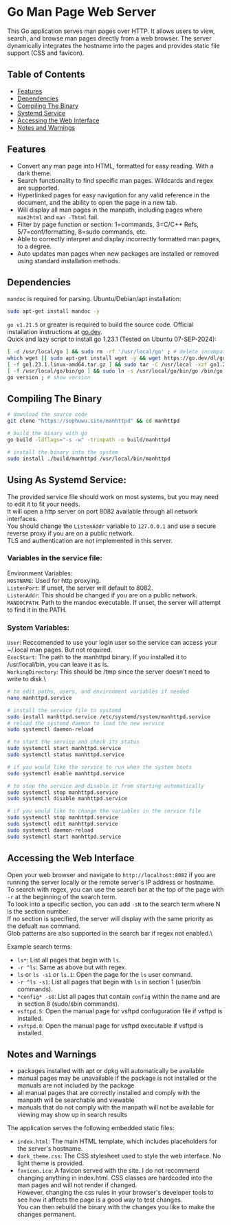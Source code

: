 # Go Man Page Web Server
This Go application serves man pages over HTTP. It allows users to view, search, and browse man pages directly from a web browser. The server dynamically integrates the hostname into the pages and provides static file support (CSS and favicon).

## Table of Contents
- [Features](#features)
- [Dependencies](#dependencies)
- [Compiling The Binary](#compiling-the-binary)
- [Systemd Service](#using-as-systemd-service)
- [Accessing the Web Interface](#accessing-the-web-interface)
- [Notes and Warnings](#notes-and-warnings)

## Features
- Convert any man page into HTML, formatted for easy reading. With a dark theme.
- Search functionality to find specific man pages. Wildcards and regex are supported.
- Hyperlinked pages for easy navigation for any valid reference in the document, and the ability to open the page in a new tab.
- Will display all man pages in the manpath, including pages where `man2html` and `man -Thtml` fail.
- Filter by page function or section: 1=commands, 3=C/C++ Refs, 5/7=conf/formatting, 8=sudo commands, etc.
- Able to correctly interpret and display incorrectly formatted man pages, to a degree.
- Auto updates man pages when new packages are installed or removed using standard installation methods.

## Dependencies
`mandoc` is required for parsing. Ubuntu/Debian/apt installation:
```sh
sudo apt-get install mandoc -y
```
`go v1.21.5` or greater is required to build the source code. Official installation instructions at [go.dev](https://go.dev/doc/install).\
Quick and lazy script to install go 1.23.1 (Tested on Ubuntu 07-SEP-2024):
```sh
[ -d /usr/local/go ] && sudo rm -rf '/usr/local/go' ; # delete incompatible versions
which wget || sudo apt-get install wget -y && wget https://go.dev/dl/go1.23.1.linux-amd64.tar.gz ; # downlaod compatible version 
[ -f go1.23.1.linux-amd64.tar.gz ] && sudo tar -C /usr/local -xzf go1.23.1.linux-amd64.tar.gz ; # install into system
[ -f /usr/local/go/bin/go ] && sudo ln -s /usr/local/go/bin/go /bin/go ; # add to bin
go version ; # show version
```

## Compiling The Binary

 ```sh
# download the source code
git clone "https://sophuwu.site/manhttpd" && cd manhttpd
 
# build the binary with go
go build -ldflags="-s -w" -trimpath -o build/manhttpd

# install the binary into the system
sudo install ./build/manhttpd /usr/local/bin/manhttpd
```

## Using As Systemd Service:
The provided service file should work on most systems, but you may need to edit it to fit your needs.\
It will open a http server on port 8082 available through all network interfaces.\
You should change the `ListenAddr` variable to `127.0.0.1` and use a secure reverse proxy if you are on a public network.\
TLS and authentication are not implemented in this server.

### Variables in the service file:
Environment Variables:\
`HOSTNAME`: Used for http proxying.\
`ListenPort`: If unset, the server will default to 8082.\
`ListenAddr`: This should be changed if you are on a public network.\
`MANDOCPATH`: Path to the mandoc executable. If unset, the server will attempt to find it in the PATH.

### System Variables:
`User`: Reccomended to use your login user so the service can access your ~/.local man pages. But not required.\
`ExecStart`: The path to the manhttpd binary. If you installed it to /usr/local/bin, you can leave it as is.\
`WorkingDirectory`: This should be /tmp since the server doesn't need to write to disk.\

```sh
# to edit paths, users, and environment variables if needed
nano manhttpd.service 

# install the service file to systemd
sudo install manhttpd.service /etc/systemd/system/manhttpd.service
# reload the systemd daemon to load the new service
sudo systemctl daemon-reload

# to start the service and check its status
sudo systemctl start manhttpd.service
sudo systemctl status manhttpd.service

# if you would like the service to run when the system boots
sudo systemctl enable manhttpd.service

# to stop the service and disable it from starting automatically
sudo systemctl stop manhttpd.service
sudo systemctl disable manhttpd.service

# if you would like to change the variables in the service file
sudo systemctl stop manhttpd.service
sudo systemctl edit manhttpd.service
sudo systemctl daemon-reload 
sudo systemctl start manhttpd.service
 ```


## Accessing the Web Interface
Open your web browser and navigate to `http://localhost:8082` if you are running the server locally or the remote server's IP address or hostname.\
To search with regex, you can use the search bar at the top of the page with `-r` at the beginning of the search term.\
To look into a specific section, you can add `-sN` to the search term where N is the section number.\
If no section is specified, the server will display with the same priority as the defualt `man` command.\
Glob patterns are also supported in the search bar if regex not enabled.\

Example search terms:
- `ls*`: List all pages that begin with `ls`.
- `-r ^ls`: Same as above but with regex.
- `ls` or `ls -s1` or `ls.1`: Open the page for the `ls` user command.
- `-r ^ls -s1`: List all pages that begin with `ls` in section 1 (user/bin commands).
- `*config* -s8`: List all pages that contain `config` within the name and are in section 8 (sudo/sbin commands).  
- `vsftpd.5`: Open the manual page for vsftpd confuguration file if vsftpd is installed.
- `vsftpd.8`: Open the manual page for vsftpd executable if vsftpd is installed.

## Notes and Warnings
- packages installed with apt or dpkg will automatically be available
- manual pages may be unavailable if the package is not installed or the manuals are not included by the package
- all manual pages that are correctly installed and comply with the manpath will be searchable and viewable
- manuals that do not comply with the manpath will not be available for viewing may show up in search results

The application serves the following embedded static files:
- `index.html`: The main HTML template, which includes placeholders for the server's hostname.
- `dark_theme.css`: The CSS stylesheet used to style the web interface. No light theme is provided.
- `favicon.ico`: A favicon served with the site.
I do not recommend changing anything in index.html. CSS classes are hardcoded into the man pages and will not render if changed.\
However, changing the css rules in your browser's developer tools to see how it affects the page is a good way to test changes.\
You can then rebuild the binary with the changes you like to make the changes permanent.
